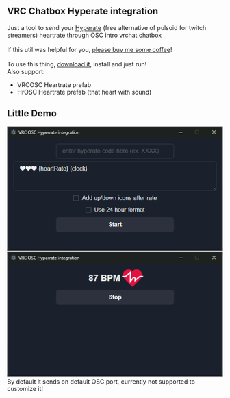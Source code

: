 VRC Chatbox Hyperate integration 
---
Just a tool to send your [Hyperate](https://hyperate.io/) (free alternative of pulsoid for twitch streamers) heartrate through OSC intro vrchat chatbox<br/><br/>
If this util was helpful for you, [please buy me some coffee](https://boosty.to/kotrik/donate)!\
\
To use this thing, [download it](https://github.com/kotrikD/vrc_hyperate_chatbox/releases/latest), install and just run!
\
Also support:
- VRCOSC Heartrate prefab
- HrOSC Heartrate prefab (that heart with sound)

Little Demo
---
![demo](./.github/demo_1.png)
![demo 2](./.github/demo_2.png)
\
By default it sends on default OSC port, currently not supported to customize it!
